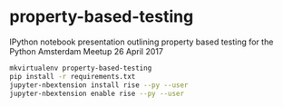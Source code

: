# property-based-testing
IPython notebook presentation outlining property based testing for the Python Amsterdam Meetup 26 April 2017

```bash
mkvirtualenv property-based-testing
pip install -r requirements.txt
jupyter-nbextension install rise --py --user
jupyter-nbextension enable rise --py --user
```
